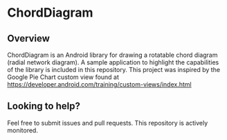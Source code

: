 # ChordDiagram
## Overview
ChordDiagram is an Android library for drawing a rotatable chord diagram (radial network diagram). A sample application to highlight the capabilities of the library is included in this repository.
This project was inspired by the Google Pie Chart custom view found at https://developer.android.com/training/custom-views/index.html
## Looking to help?
Feel free to submit issues and pull requests. This repository is actively monitored.
